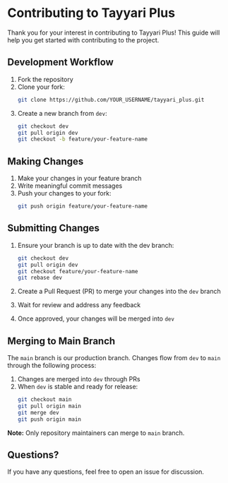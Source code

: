 # Contributing to Tayyari Plus

Thank you for your interest in contributing to Tayyari Plus! This guide will help you get started with contributing to the project.

## Development Workflow

1. Fork the repository
2. Clone your fork:
   ```bash
   git clone https://github.com/YOUR_USERNAME/tayyari_plus.git
   ```
3. Create a new branch from `dev`:
   ```bash
   git checkout dev
   git pull origin dev
   git checkout -b feature/your-feature-name
   ```

## Making Changes

1. Make your changes in your feature branch
2. Write meaningful commit messages
3. Push your changes to your fork:
   ```bash
   git push origin feature/your-feature-name
   ```

## Submitting Changes

1. Ensure your branch is up to date with the dev branch:

   ```bash
   git checkout dev
   git pull origin dev
   git checkout feature/your-feature-name
   git rebase dev
   ```

2. Create a Pull Request (PR) to merge your changes into the `dev` branch
3. Wait for review and address any feedback
4. Once approved, your changes will be merged into `dev`

## Merging to Main Branch

The `main` branch is our production branch. Changes flow from `dev` to `main` through the following process:

1. Changes are merged into `dev` through PRs
2. When `dev` is stable and ready for release:
   ```bash
   git checkout main
   git pull origin main
   git merge dev
   git push origin main
   ```

**Note:** Only repository maintainers can merge to `main` branch.

## Questions?

If you have any questions, feel free to open an issue for discussion.

